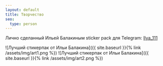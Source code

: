 ```yaml
---
layout: default
title: Творчество
seo:
  type: person
---
```


Лично сделанный Ильей Балакиным sticker pack для Telegram: [Ilya_111](https://t.me/addstickers/Ilya_111)

![Лучший стикерпак от Ильи Балакина]({{ site.baseurl }}{% link /assets/img/art1.png  %})
![Лучший стикерпак от Ильи Балакина]({{ site.baseurl }}{% link /assets/img/art2.png  %})
